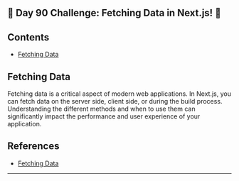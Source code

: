 ## 🚀 Day 90 Challenge: Fetching Data in Next.js! 🚀

## Contents
- [Fetching Data](#fetching-data)

## Fetching Data

Fetching data is a critical aspect of modern web applications. In Next.js, you can fetch data on the server side, client side, or during the build process. Understanding the different methods and when to use them can significantly impact the performance and user experience of your application.


## References
- [Fetching Data](https://nextjs.org/learn/dashboard-app/fetching-data)

---
